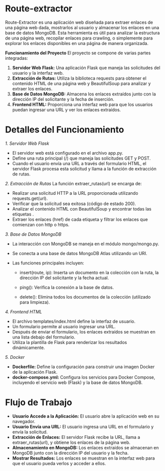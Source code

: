 # Route-extractor

Route-Extractor es una aplicación web diseñada para extraer enlaces de una página web dada, mostrarlos al usuario y almacenar los enlaces en una base de datos MongoDB. Esta herramienta es útil para analizar la estructura de una página web, recopilar enlaces para crawling, o simplemente para explorar los enlaces disponibles en una página de manera organizada.

**Funcionamiento del Proyecto**
El proyecto se compone de varias partes integradas:

1. **Servidor Web Flask:** Una aplicación Flask que maneja las solicitudes del usuario y la interfaz web.
2. **Extracción de Rutas:** Utiliza la biblioteca requests para obtener el contenido HTML de una página web y BeautifulSoup para analizar y extraer los enlaces.
3. **Base de Datos MongoDB:** Almacena los enlaces extraídos junto con la dirección IP del solicitante y la fecha de inserción.
4. **Frontend HTML:** Proporciona una interfaz web para que los usuarios puedan ingresar una URL y ver los enlaces extraídos.

# Detalles del Funcionamiento
*1. Servidor Web Flask*
- El servidor web está configurado en el archivo app.py.
- Define una ruta principal (/) que maneja las solicitudes GET y POST.
- Cuando el usuario envía una URL a través del formulario HTML, el servidor Flask procesa esta solicitud y llama a la función de extracción de rutas.
  
*2. Extracción de Rutas*
La función extraer_rutas(url) se encarga de:
- Realizar una solicitud HTTP a la URL proporcionada utilizando requests.get(url).
- Verificar que la solicitud sea exitosa (código de estado 200).
- Analizar el contenido HTML con BeautifulSoup y encontrar todas las etiquetas <a>.
- Extraer los enlaces (href) de cada etiqueta <a> y filtrar los enlaces que comienzan con http o https.
  
*3. Base de Datos MongoDB*
- La interacción con MongoDB se maneja en el módulo mongo/mongo.py.
- Se conecta a una base de datos MongoDB Atlas utilizando un URI.
- Las funciones principales incluyen:

   - insert(route, ip): Inserta un documento en la colección con la ruta, la dirección IP del solicitante y la fecha actual.
  
   - ping(): Verifica la conexión a la base de datos.
  
   - delete(): Elimina todos los documentos de la colección (utilizado para limpieza).
  
*4. Frontend HTML*
- El archivo templates/index.html define la interfaz de usuario.
- Un formulario permite al usuario ingresar una URL.
- Después de enviar el formulario, los enlaces extraídos se muestran en una lista debajo del formulario.
- Utiliza la plantilla de Flask para renderizar los resultados dinámicamente.
  
*5. Docker*
  
- **Dockerfile:** Define la configuración para construir una imagen Docker de la aplicación Flask.
- **docker-compose.yml:** Configura los servicios para Docker Compose, incluyendo el servicio web (Flask) y la base de datos MongoDB.
# Flujo de Trabajo
- **Usuario Accede a la Aplicación:** El usuario abre la aplicación web en su navegador.
- **Usuario Envía una URL:** El usuario ingresa una URL en el formulario y envía la solicitud.
- **Extracción de Enlaces:** El servidor Flask recibe la URL, llama a extraer_rutas(url), y obtiene los enlaces de la página web.
- **Almacenamiento en MongoDB:** Los enlaces extraídos se almacenan en MongoDB junto con la dirección IP del usuario y la fecha.
- **Mostrar Resultados:** Los enlaces se muestran en la interfaz web para que el usuario pueda verlos y acceder a ellos.
